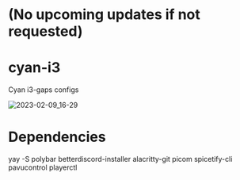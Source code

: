 # (No upcoming updates if not requested)

# cyan-i3

Cyan i3-gaps configs

![2023-02-09_16-29](https://user-images.githubusercontent.com/118112129/217857531-ec1b2e91-a000-412a-822f-d3fb509b230a.png)

# Dependencies

yay -S polybar betterdiscord-installer alacritty-git picom spicetify-cli pavucontrol playerctl


